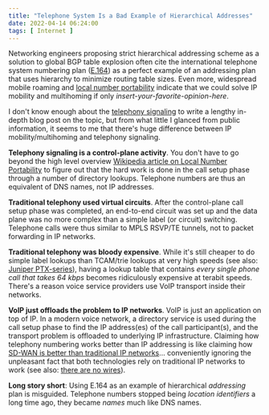 ```yaml
---
title: "Telephone System Is a Bad Example of Hierarchical Addresses"
date: 2022-04-14 06:24:00
tags: [ Internet ]
---
```

Networking engineers proposing strict hierarchical addressing scheme as a solution to global BGP table explosion often cite the international telephone system numbering plan ([E.164](https://en.wikipedia.org/wiki/E.164)) as a perfect example of an addressing plan that uses hierarchy to minimize routing table sizes. Even more, widespread mobile roaming and [local number portability](https://en.wikipedia.org/wiki/Local_number_portability) indicate that we could solve IP mobility and multihoming if only _insert-your-favorite-opinion-here_.
<!--more-->
I don't know enough about the [telephony signaling](https://en.wikipedia.org/wiki/Signalling_System_No._7) to write a lengthy in-depth blog post on the topic, but from what little I glanced from public information, it seems to me that there's huge difference between IP mobility/multihoming and telephony signaling.

**Telephony signaling is a control-plane activity**. You don't have to go beyond the high level overview [Wikipedia article on Local Number Portability](https://en.wikipedia.org/wiki/Local_number_portability) to figure out that the hard work is done in the call setup phase through a number of directory lookups. Telephone numbers are thus an equivalent of DNS names, not IP addresses.

**Traditional telephony used virtual circuits**. After the control-plane call setup phase was completed, an end-to-end circuit was set up and the data plane was no more complex than a simple label (or circuit) switching. Telephone calls were thus similar to MPLS RSVP/TE tunnels, not to packet forwarding in IP networks.

**Traditional telephony was bloody expensive**. While it's still cheaper to do simple label lookups than TCAM/trie lookups at very high speeds (see also: [Juniper PTX-series](https://www.juniper.net/us/en/products/routers/ptx-series.html)), having a lookup table that contains *every single phone call that takes 64 kbps* becomes ridiculously expensive at terabit speeds. There's a reason voice service providers use VoIP transport inside their networks.

**VoIP just offloads the problem to IP networks**. VoIP is just an application on top of IP. In a modern voice network, a directory service is used during the call setup phase to find the IP address(es) of the call participant(s), and the transport problem is offloaded to underlying IP infrastructure. Claiming how telephony numbering works better than IP addressing is like claiming how [SD-WAN is better than traditional IP networks](https://blog.ipspace.net/2015/07/routing-protocols-and-sd-wan-apples-and.html)... conveniently ignoring the unpleasant fact that both technologies rely on traditional IP networks to work (see also: [there are no wires](https://dilbert.com/strip/2010-04-24)).

**Long story short**: Using E.164 as an example of hierarchical *addressing* plan is misguided. Telephone numbers stopped being *location identifiers* a long time ago, they became *names* much like DNS names.
